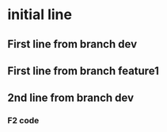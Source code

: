 # initial line
## First line from branch dev
## First line from branch feature1
## 2nd line from branch dev
### F2 code
